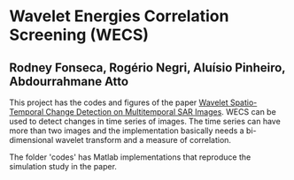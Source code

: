 # Wavelet Energies Correlation Screening (WECS)

## Rodney Fonseca, Rogério Negri, Aluísio Pinheiro, Abdourrahmane Atto

This project has the codes and figures of the paper [Wavelet Spatio-Temporal Change Detection on Multitemporal SAR Images](https://ieeexplore.ieee.org/document/10105998). WECS can be used to detect changes in time series of images. The time series can have more than two images and the implementation basically needs a bi-dimensional wavelet transform and a measure of correlation.

The folder 'codes' has Matlab implementations that reproduce the simulation study in the paper.
